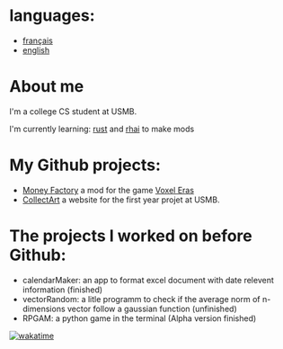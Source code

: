 # languages:
- [français](https://github.com/Outoine15/Outoine15/README.fr.md)
- [english](https://github.com/Outoine15/Outoine15/README.md)

# About me

I'm a college CS student at USMB.

I'm currently learning: [rust](https://www.rust-lang.org/) and [rhai](https://rhai.rs/) to make mods

# My Github projects:
- [Money Factory](https://github.com/Outoine15/money_factory) a mod for the game [Voxel Eras](https://store.steampowered.com/app/3192010/Voxel_Eras/)
- [CollectArt](https://github.com/Outoine15/CollectArt) a website for the first year projet at USMB.

# The projects I worked on before Github:
- calendarMaker: an app to format excel document with date relevent information (finished)
- vectorRandom: a litle programm to check if the average norm of n-dimensions vector follow a gaussian function (unfinished)
- RPGAM: a python game in the terminal (Alpha version finished)

[![wakatime](https://wakatime.com/badge/user/2cc00533-f45b-4dd7-aebd-24dedf551ccd.svg)](https://wakatime.com/@2cc00533-f45b-4dd7-aebd-24dedf551ccd)

